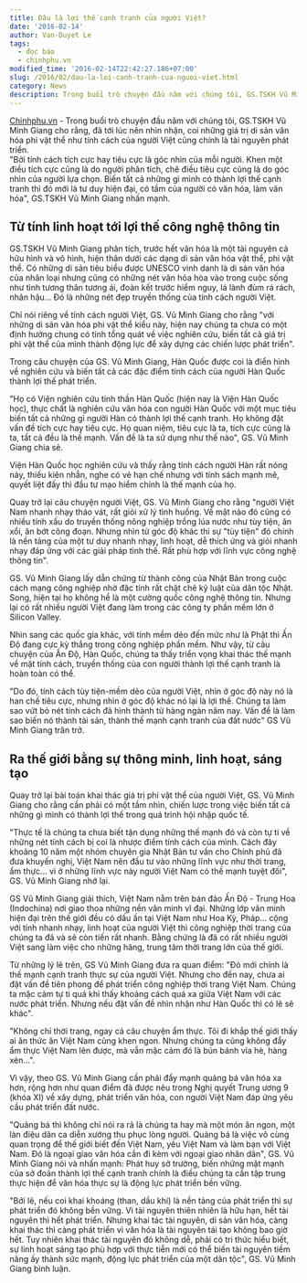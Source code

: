 ```yaml
---
title: Đâu là lợi thế cạnh tranh của người Việt?
date: '2016-02-14'
author: Van-Duyet Le
tags:
  - đọc báo
  - chinhphu.vn
modified_time: '2016-02-14T22:42:27.186+07:00'
slug: /2016/02/dau-la-loi-canh-tranh-cua-nguoi-viet.html
category: News
description: Trong buổi trò chuyện đầu năm với chúng tôi, GS.TSKH Vũ Minh Giang cho rằng, đã tới lúc nên nhìn nhận, coi những giá trị di sản văn hóa phi vật thể như tính cách của người Việt cũng chính là tài nguyên phát triển.
---
```


[Chinhphu.vn](http://chinhphu.vn/) - Trong buổi trò chuyện đầu năm với chúng tôi, GS.TSKH Vũ Minh Giang cho rằng, đã tới lúc nên nhìn nhận, coi những giá trị di sản văn hóa phi vật thể như tính cách của người Việt cũng chính là tài nguyên phát triển.  
"Bởi tính cách tích cực hay tiêu cực là góc nhìn của mỗi người. Khen một điều tích cực cũng là do người phân tích, chê điều tiêu cực cũng là do góc nhìn của người lựa chọn. Biến tất cả những gì mình có thành lợi thế cạnh tranh thì đó mới là tư duy hiện đại, có tầm của người có văn hóa, làm văn hóa", GS.TSKH Vũ Minh Giang nhấn mạnh.

## Từ tính linh hoạt tới lợi thế công nghệ thông tin

GS.TSKH Vũ Minh Giang phân tích, trước hết văn hóa là một tài nguyên cả hữu hình và vô hình, hiện thân dưới các dạng di sản văn hóa vật thể, phi vật thể. Có những di sản tiêu biểu được UNESCO vinh danh là di sản văn hóa của nhân loại nhưng cũng có những nét văn hóa hòa vào trong cuộc sống như tình tương thân tương ái, đoàn kết trước hiểm nguy, lá lành đùm rá rách, nhân hậu… Đó là những nét đẹp truyền thống của tính cách người Việt.

Chỉ nói riêng về tính cách người Việt, GS. Vũ Minh Giang cho rằng "với những di sản văn hóa phi vật thể kiểu này, hiện nay chúng ta chưa có một định hướng chung có tính tổng quát về việc nghiên cứu, biến tất cả giá trị phi vật thể của mình thành động lực để xây dựng các chiến lược phát triển".

Trong câu chuyện của GS. Vũ Minh Giang, Hàn Quốc được coi là điển hình về nghiên cứu và biến tất cả các đặc điểm tính cách của người Hàn Quốc thành lợi thế phát triển.

"Họ có Viện nghiên cứu tinh thần Hàn Quốc (hiện nay là Viện Hàn Quốc học), thực chất là nghiên cứu văn hóa con người Hàn Quốc với một mục tiêu biến tất cả những gì người Hàn có thành lợi thế cạnh tranh. Họ không đặt vấn đề tích cực hay tiêu cực. Họ quan niệm, tiêu cực là ta, tích cực cũng là ta, tất cả đều là thế mạnh. Vấn đề là ta sử dụng như thế nào", GS. Vũ Minh Giang chia sẻ.

Viện Hàn Quốc học nghiên cứu và thấy rằng tính cách người Hàn rất nóng nảy, thiếu kiên nhẫn, nghe có vẻ hạn chế nhưng với tính sách mạnh mẽ, quyết liệt đấy thì đầu tư mạo hiểm chính là thế mạnh của họ.

Quay trở lại câu chuyện người Việt, GS. Vũ Minh Giang cho rằng "người Việt Nam nhanh nhạy tháo vát, rất giỏi xử lý tình huống. Về mặt nào đó cũng có nhiều tính xấu do truyền thống nông nghiệp trồng lúa nước như tùy tiện, ăn xổi, ăn bớt công đoạn. Nhưng nhìn từ góc độ khác thì sự "tùy tiện" đó chính là nền tảng của một tư duy nhanh nhạy, linh hoạt, dễ thích ứng và giỏi nhanh nhạy đáp ứng với các giải pháp tình thế. Rất phù hợp với lĩnh vực công nghệ thông tin".

GS. Vũ Minh Giang lấy dẫn chứng từ thành công của Nhật Bản trong cuộc cách mạng công nghiệp nhờ đặc tính rất chặt chẽ kỷ luật của dân tộc Nhật. Song, hiện tại họ không hề là một cường quốc công nghệ thông tin. Nhưng lại có rất nhiều người Việt đang làm trong các công ty phần mềm lớn ở Silicon Valley.

Nhìn sang các quốc gia khác, với tính mềm dẻo đến mức như là Phật thì Ấn Độ đang cực kỳ thắng trong công nghiệp phần mềm. Như vậy, từ câu chuyện của Ấn Độ, Hàn Quốc, chúng ta thấy triển vọng khai thác thế mạnh về mặt tính cách, truyền thống của con người thành lợi thế cạnh tranh là hoàn toàn có thể.

"Do đó, tính cách tùy tiện-mềm dẻo của người Việt, nhìn ở góc độ này nó là han chế tiêu cực, nhưng nhìn ở góc độ khác nó lại là lợi thế. Chúng ta làm sao vứt bỏ nét tính cách đã hình thành từ hàng ngàn năm nay. Vấn đề là làm sao biến nó thành tài sản, thành thế mạnh cạnh tranh của đất nước" GS Vũ Minh Giang trăn trở.

## Ra thế giới bằng sự thông minh, linh hoạt, sáng tạo

Quay trở lại bài toán khai thác giá trị phi vật thể của người Việt, GS. Vũ Minh Giang cho rằng cần phải có một tầm nhìn, chiến lược trong việc biến tất cả những gì mình có thành lợi thế trong quá trình hội nhập quốc tế.

"Thực tế là chúng ta chưa biết tận dụng những thế mạnh đó và còn tự ti về những nét tính cách bị coi là nhược điểm tính cách của mình. Cách đây khoảng 10 năm một nhóm chuyên gia Nhật Bản tư vấn cho Chính phủ đã đưa khuyến nghị, Việt Nam nên đầu tư vào những lĩnh vực như thời trang, ẩm thực... vì ở những lĩnh vực này người Việt Nam có thế mạnh tuyệt đối", GS. Vũ Minh Giang nhớ lại.

GS Vũ Minh Giang giải thích, Việt Nam nằm trên bán đảo Ấn Độ - Trung Hoa (Indochina) nơi giao thoa những nền văn minh vĩ đại. Những lớp văn minh hiện đại trên thế giới đều có dấu ấn tại Việt Nam như Hoa Kỳ, Pháp… cộng với tính nhanh nhạy, linh hoạt của người Việt thì công nghiệp thời trang của chúng ta đã và sẽ còn tiến rất nhanh. Bằng chứng là đã có rất nhiều người Việt sang làm việc cho những hãng, trung tâm thời trang lớn của thế giới.

Từ những lý lẽ trên, GS Vũ Minh Giang đưa ra quan điểm: "Đó mới chính là thế mạnh cạnh tranh thực sự của người Việt. Nhưng cho đến nay, chưa ai đặt vấn đề tiên phong để phát triển công nghiệp thời trang Việt Nam. Chúng ta mặc cảm tự ti quá khi thấy khoảng cách quá xa giữa Việt Nam với các nước phát triển. Nhưng nếu đặt vấn đề nhìn nhận như Hàn Quốc thì có lẽ sẽ khác".

"Không chỉ thời trang, ngay cả câu chuyện ẩm thực. Tôi đi khắp thế giới thấy ai ăn thức ăn Việt Nam cũng khen ngon. Nhưng chúng ta cũng không đẩy ẩm thực Việt Nam lên được, mà vẫn mặc cảm đó là bún bánh vỉa hè, hàng xén…".

Vì vậy, theo GS. Vũ Minh Giang cần phải đẩy mạnh quảng bá văn hóa xa hơn, rộng hơn như quan điểm đã được nêu trong Nghị quyết Trung ương 9 (khóa XI) về xây dựng, phát triển văn hóa, con người Việt Nam đáp ứng yêu cầu phát triển đất nước.

"Quảng bá thì không chỉ nói ra rả là chúng ta hay mà một món ăn ngon, một làn điệu dân ca diễn xướng thu phục lòng người. Quảng bá là việc vô cùng quan trọng để thế giới biết đến Việt Nam, yêu Việt Nam và làm bạn với Việt Nam. Đó là ngoại giao văn hóa cần đi kèm với ngoại giao nhân dân", GS. Vũ Minh Giang nói và nhấn mạnh: Phát huy sở trường, biến những mặt mạnh của sở đoản thành lợi thế cạnh tranh chính là điều chúng ta cần tập trung thực hiện để văn hóa thực sự là động lực phát triển bền vững.

"Bởi lẽ, nếu coi khai khoáng (than, dầu khí) là nền tảng của phát triển thì sự phát triển đó không bền vững. Vì tài nguyên thiên nhiên là hữu hạn, hết tài nguyên thì hết phát triển. Nhưng khai tác tài nguyên, di sản văn hóa, càng khai thác thì càng phát triển vì văn hóa là tài nguyên tái tạo không bao giờ hết. Tuy nhiên khai thác tài nguyên đó không dễ, phải có tri thức hiểu biết, sự linh hoạt sáng tạo phù hợp với thực tiễn mới có thể biến tài nguyên tiềm năng ấy thành sức mạnh, động lực phát triển của một dân tộc", GS. Vũ Minh Giang bình luận.
